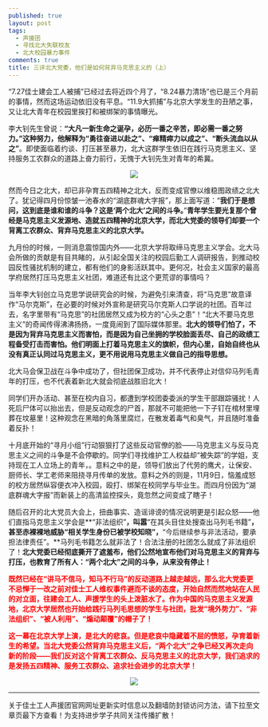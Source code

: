 ```yaml
---
published: true
layout: post
tags:
  - 声援团
  - 寻找北大失联校友
  - 北大校园暴力事件
comments: true
title: 三评北大党委，他们是如何背弃马克思主义的（上）
---
```



“7.27佳士建会工人被捕”已经过去将近四个月了，“8.24暴力清场”也已是三个月前的事情，然而这场运动依旧没有平息。“11.9大抓捕”与北京大学发生的丑陋之事，又让北大青年在校园里挨打和被绑架的事情曝光。

李大钊先生曾说：**“大凡一新生命之诞孕，必历一番之辛苦，即必需一番之努力。”**这种努力，他解释为**“勇往奋进以赴之”、“瘅精瘁力以成之”、“断头流血以从之”**。即使面临着约谈、打压甚至暴力，北大这群学生依旧在践行马克思主义、坚持服务工农群众的道路上奋力前行，无愧于大钊先生对青年的希冀。

<p align="center"><img src="http://hnrb.hinews.cn/resfile/2018-04-27/015/3631224_hnrbtp3_1524753746368_b.jpg"></p>

然而今日之北大，却已非孕育五四精神之北大，反而变成官僚以维稳图政绩之北大了。犹记得四月份惊皱一池春水的“湖底群魂大字报”，那上面写道：“**我们于是想问，这到底是谁和谁的斗争？这是‘两个北大’之间的斗争。**”**青年学生要光复那个曾经是马克思主义发源地、造就五四精神的北京大学，而北大党委的领导们却要一个背离工农群众、背弃马克思主义的北京大学。**

九月份的时候，一则消息震惊国内外——北京大学将取缔马克思主义学会。北大马会所做的贡献是有目共睹的，从引起全国关注的校园后勤工人调研报告，到推动校园反性骚扰机制的建立，都有他们的身影活跃其中。更何况，社会主义国家的最高学府居然打压马克思主义社团，难道还有比这个更荒谬的事情吗？

当年李大钊创立马克思学说研究会的时候，为避免引来清查，将“马克思”故意译作“马尔克斯”，在必要的时候对外宣称是研究马尔克斯人口学说的社团。百年过去，名字里带有“马克思”的社团居然又成为校方的“心头之患”！“北大不要马克思主义”的奇闻传得沸沸扬扬，一度竟闹到了国际媒体那里。**北大的领导们怕了，不是因为背弃马克思主义而害怕，而是因为自己坐拥的学校脸面丢尽、自己的政绩工程备受打击而害怕。他们明面上打着马克思主义的旗帜，但内心里，自始自终也从没有真正认同过马克思主义，更不用说用马克思主义做自己的指导思想。**

北大马会保卫战在斗争中成功了，但社团保卫成功，并不代表停止对信仰马列毛青年的打压，也不代表着新北大就会彻底战胜旧北大！

同学们开办活动、甚至在校内自习，都遭到学校团委委派的学生干部跟踪骚扰！人死后尸体可以抬出去，但是反动观念的尸首，那就不可能把他一下子钉在棺材里埋葬在坟墓里！这种观念在黑暗的角落里腐烂，在散发着毒气和臭气，并且随时准备着反扑！

十月底开始的“寻月小组”行动狠狠打了这些反动官僚的脸——马克思主义与反马克思主义之间的斗争是不会停歇的。同学们寻找维护工人权益却“被失踪”的学姐，支持现在工人立场上的青年，。意料之中的是，领导们放出了代劳的鹰犬，让保安、厨师长、学工老师来阻挠寻月传单的发放。意料之外的则是，11月9日，恼羞成怒的校方居然纵容便衣冲入校园，殴打、绑架在校同学与毕业生。而四月份因为“湖底群魂大字报”而新装上的高清监控探头，竟忽然之间变成了瞎子！

随后召开的北大党员大会上，扭曲事实、造谣诽谤的情况说明更是引起众怒——他们直指马克思主义学会是**“非法组织”**，叫嚣**“在其头目住处搜查出马列毛书籍”**，甚至赤裸裸地威胁“相关学生身份已被学校知晓”，**“今后继续参与非法活动，要承担法律责任”。**马列毛书籍怎么就非法了！合法注册的社团怎么就成了非法组织了！**北大党委已经彻底撕开了遮羞布，他们公然地宣布他们对马克思主义的背弃与打压，也教育了所有人：“两个北大”之间的斗争，从来没有停止！**

<span style="color: #ff0000;"><strong>既然已经在“讲马不信马，知马不行马”的反动道路上越走越远，那么北大党委更不忌惮于一改之前对佳士工人维权事件避而不谈的态度，开始自然而然地站在人民的对立面，往建会工人、声援学生的头上泼脏水了。作为中国的马克思主义发源地，北京大学居然也开始给践行马列毛思想的学生与社团，批发“境外势力”、“非法组织”、“被人利用”、“煽动颠覆”的帽子了！</strong></span>

<span style="color: #ff0000;"><strong>这一幕在北京大学上演，是北大的悲哀。但是悲哀中隐藏着不屈的愤怒，孕育着新生的希望。当北大党委公然背弃马克思主义后，“两个北大”之争已经又再次走向新的阶段——我们反对这个背离工农群众、反马克思主义的北京大学，我们追求的是发扬五四精神、服务工农群众、追求社会进步的北京大学！</strong></span>

<p align="center"><img src="http://i.qulishi.com/UploadFile/2014-5/2014513170144.jpg"></p>

---
关于佳士工人声援团官网网址更新实时信息以及翻墙防封锁访问方法，请下拉至文章页最下方查看！为支持进步学子共同关注传播扩散！
